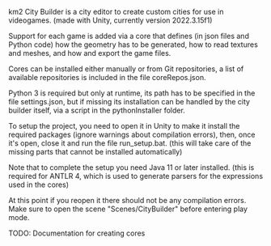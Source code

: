 km2 City Builder is a city editor to create custom cities for use in videogames. (made with Unity, currently version 2022.3.15f1)

Support for each game is added via a core that defines (in json files and Python code) how the geometry has to be generated, how to read textures and meshes, and how and export the game files.

Cores can be installed either manually or from Git repositories, a list of available repositories is included in the file coreRepos.json.

Python 3 is required but only at runtime, its path has to be specified in the file settings.json, but if missing its installation can be handled by the city builder itself, via a script in the pythonInstaller folder.

To setup the project, you need to open it in Unity to make it install the required packages (ignore warnings about compilation errors), then, once it's open, close it and run the file run_setup.bat. (this will take care of the missing parts that cannot be installed automatically)

Note that to complete the setup you need Java 11 or later installed. (this is required for ANTLR 4, which is used to generate parsers for the expressions used in the cores)

At this point if you reopen it there should not be any compilation errors. Make sure to open the scene "Scenes/CityBuilder" before entering play mode.

TODO: Documentation for creating cores
